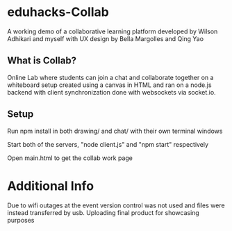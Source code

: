 # eduhacks-Collab
A working demo of a collaborative learning platform developed by Wilson Adhikari and myself with UX design by Bella Margolles and Qing Yao

## What is Collab?
Online Lab where students can join a chat and collaborate together on a whiteboard setup created using a canvas in HTML and ran on a node.js backend with client synchronization done with websockets via socket.io.

## Setup
Run npm install in both drawing/ and chat/ with their own terminal windows

Start both of the servers, "node client.js" and "npm start" respectively

Open main.html to get the collab work page

# Additional Info
Due to wifi outages at the event version control was not used and files were instead transferred by usb. Uploading final product for showcasing purposes

